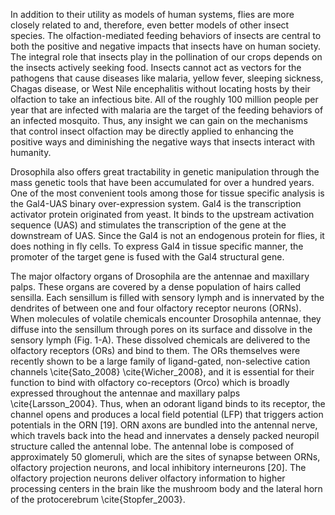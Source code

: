 In addition to their utility as models of human systems, flies are more closely related to and, therefore, even better models of other insect species. The olfaction-mediated feeding behaviors of insects are central to both the positive and negative impacts that insects have on human society. The integral role that insects play in the pollination of our crops depends on the insects actively seeking food. Insects cannot act as vectors for the pathogens that cause diseases like malaria, yellow fever, sleeping sickness, Chagas disease, or West Nile encephalitis without locating hosts by their olfaction to take an infectious bite. All of the roughly 100 million people per year that are infected with malaria are the target of the feeding behaviors of an infected mosquito. Thus, any insight we can gain on the mechanisms that control insect olfaction may be directly applied to enhancing the positive ways and diminishing the negative ways that insects interact with humanity.

Drosophila also offers great tractability in genetic manipulation through the mass genetic tools that have been accumulated for over a hundred years. One of the most convenient tools among those for tissue specific analysis is the Gal4-UAS binary over-expression system. Gal4 is the transcription activator protein originated from yeast. It binds to the upstream activation sequence (UAS) and stimulates the transcription of the gene at the downstream of UAS. Since the Gal4 is not an endogenous protein for flies, it does nothing in fly cells. To express Gal4 in tissue specific manner, the promoter of the target gene is fused with the Gal4 structural gene.

The major olfactory organs of Drosophila are the antennae and maxillary palps. These organs are covered by a dense population of hairs called sensilla. Each sensillum is filled with sensory lymph and is innervated by the dendrites of between one and four olfactory receptor neurons (ORNs). When molecules of volatile chemicals encounter Drosophila antennae, they diffuse into the sensillum through pores on its surface and dissolve in the sensory lymph (Fig. 1-A). These dissolved chemicals are delivered to the olfactory receptors (ORs) and bind to them. The ORs themselves were recently shown to be a large family of ligand-gated, non-selective cation channels \cite{Sato_2008} \cite{Wicher_2008}, and it is essential for their function to bind with olfactory co-receptors (Orco) which is broadly expressed throughout the antennae and maxillary palps \cite{Larsson_2004}. Thus, when an odorant ligand binds to its receptor, the channel opens and produces a local field potential (LFP) that triggers action potentials in the ORN [19]. ORN axons are bundled into the antennal nerve, which travels back into the head and innervates a densely packed neuropil structure called the antennal lobe. The antennal lobe is composed of approximately 50 glomeruli, which are the sites of synapse between ORNs, olfactory projection neurons, and local inhibitory interneurons [20]. The olfactory projection neurons deliver olfactory information to higher processing centers in the brain like the mushroom body and the lateral horn of the protocerebrum \cite{Stopfer_2003}.